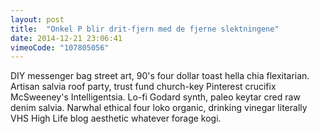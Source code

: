 ```yaml
---
layout: post
title:  "Onkel P blir drit-fjern med de fjerne slektningene"
date: 2014-12-21 23:06:41
vimeoCode: "107805056"
---
```


DIY messenger bag street art, 90's four dollar toast hella chia flexitarian. Artisan salvia roof party, trust fund church-key Pinterest crucifix McSweeney's Intelligentsia. Lo-fi Godard synth, paleo keytar cred raw denim salvia. Narwhal ethical four loko organic, drinking vinegar literally VHS High Life blog aesthetic whatever forage kogi.
